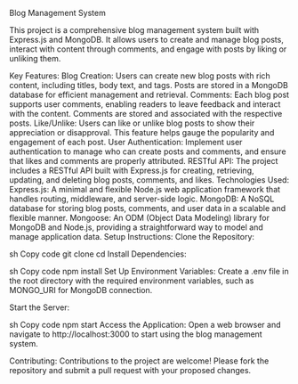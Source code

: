 Blog Management System

This project is a comprehensive blog management system built with Express.js and MongoDB. It allows users to create and manage blog posts, interact with content through comments, and engage with posts by liking or unliking them.

Key Features:
Blog Creation: Users can create new blog posts with rich content, including titles, body text, and tags. Posts are stored in a MongoDB database for efficient management and retrieval.
Comments: Each blog post supports user comments, enabling readers to leave feedback and interact with the content. Comments are stored and associated with the respective posts.
Like/Unlike: Users can like or unlike blog posts to show their appreciation or disapproval. This feature helps gauge the popularity and engagement of each post.
User Authentication: Implement user authentication to manage who can create posts and comments, and ensure that likes and comments are properly attributed.
RESTful API: The project includes a RESTful API built with Express.js for creating, retrieving, updating, and deleting blog posts, comments, and likes.
Technologies Used:
Express.js: A minimal and flexible Node.js web application framework that handles routing, middleware, and server-side logic.
MongoDB: A NoSQL database for storing blog posts, comments, and user data in a scalable and flexible manner.
Mongoose: An ODM (Object Data Modeling) library for MongoDB and Node.js, providing a straightforward way to model and manage application data.
Setup Instructions:
Clone the Repository:

sh
Copy code
git clone <repository-url>
cd <repository-directory>
Install Dependencies:

sh
Copy code
npm install
Set Up Environment Variables:
Create a .env file in the root directory with the required environment variables, such as MONGO_URI for MongoDB connection.

Start the Server:

sh
Copy code
npm start
Access the Application:
Open a web browser and navigate to http://localhost:3000 to start using the blog management system.

Contributing:
Contributions to the project are welcome! Please fork the repository and submit a pull request with your proposed changes.

